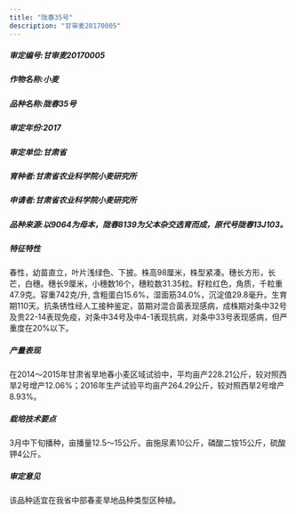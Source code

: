 ```yaml
---
title: "陇春35号"
description: "甘审麦20170005"
---
```

##### 审定编号:甘审麦20170005

##### 作物名称:小麦

##### 品种名称:陇春35号

##### 审定年份:2017

##### 审定单位:甘肃省

##### 育种者:甘肃省农业科学院小麦研究所

##### 申请者:甘肃省农业科学院小麦研究所

##### 品种来源:以9064为母本，陇春8139为父本杂交选育而成，原代号陇春13J103。

##### 特征特性
春性，幼苗直立，叶片浅绿色、下披。株高98厘米，株型紧凑。穗长方形，长芒，白穗。穗长9厘米，小穗数16个，穗粒数31.35粒。籽粒红色，角质，千粒重47.9克。容重742克/升, 含粗蛋白15.6%，湿面筋34.0%，沉淀值29.8毫升。生育期110天。抗条锈性经人工接种鉴定，苗期对混合菌表现感病，成株期对条中32号及贵22-14表现免疫，对条中34号及中4-1表现抗病，对条中33号表现感病，但严重度在20%以下。

##### 产量表现
在2014～2015年甘肃省旱地春小麦区域试验中，平均亩产228.21公斤，较对照西旱2号增产12.06%；2016年生产试验平均亩产264.29公斤，较对照西旱2号增产8.93%。

##### 栽培技术要点
3月中下旬播种，亩播量12.5～15公斤。亩施尿素10公斤，磷酸二铵15公斤，硫酸钾4公斤。

##### 审定意见
该品种适宜在我省中部春麦旱地品种类型区种植。
